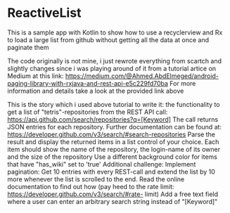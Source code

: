 # ReactiveList
This is a sample app with Kotlin to show how to use a recyclerview and Rx to load a large list from github without getting all the data at once and paginate them

The code originally is not mine, i just rewrote everything from scartch and slightly changes since i was playing around of it from a tutorial artice on Medium at this link:
https://medium.com/@Ahmed.AbdElmeged/android-paging-library-with-rxjava-and-rest-api-e5c229fd70ba
For more information and details take a look at the provided link above

This is the story which i used above tutorial to write it:
the functionality to get a list of "tetris"-repositories from the REST API call:
https://api.github.com/search/repositories?q=[Keyword]
The call returns JSON entries for each repository.
Further documentation can be found at:
https://developer.github.com/v3/search/#search-repositories
Parse the result and display the returned items in a list control of your choice.
Each item should show the name of the repository, the login-name of its owner and
the size of the repository
Use a different background color for items that have "has_wiki" set to 'true'
Additional challenge:
Implement pagination: Get 10 entries with every REST-call and extend the list by 10
more whenever the list is scrolled to the end. Read the online documentation to find
out how (pay heed to the rate limit: https://developer.github.com/v3/search/#rate-
limit)
Add a free text field where a user can enter an arbitrary search string instead of
"[Keyword]"
